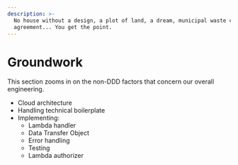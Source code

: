 ```yaml
---
description: >-
  No house without a design, a plot of land, a dream, municipal waste collection
  agreement... You get the point.
---
```


# Groundwork

This section zooms in on the non-DDD factors that concern our overall engineering.

* Cloud architecture
* Handling technical boilerplate
* Implementing:
  * Lambda handler
  * Data Transfer Object
  * Error handling
  * Testing
  * Lambda authorizer
